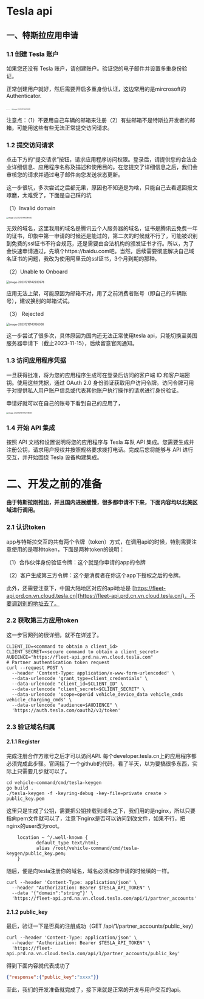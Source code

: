# Tesla api

## 一、特斯拉应用申请

### 1.1 创建 Tesla 账户

如果您还没有 Tesla 账户，请创建账户。验证您的电子邮件并设置多重身份验证。

正常创建用户就好，然后需要开启多重身份认证，这边常用的是mircrosoft的Authenticator.

<img src="https://github-images.wenzhihuai.com/images/3hnb7w.png" alt="image-20231210142130054" style="zoom:5%;" />



<img src="https://github-images.wenzhihuai.com/images/zdto5j.png" alt="image-20231210142415598" style="zoom:25%;" />

注意点：（1）不要用自己车辆的邮箱来注册（2）有些邮箱不是特斯拉开发者的邮箱，可能用这些有些无法正常提交访问请求。

### 1.2 提交访问请求

点击下方的“提交请求”按钮，请求应用程序访问权限。登录后，请提供您的合法企业详细信息、应用程序名称及描述和使用目的。在您提交了详细信息之后，我们会审核您的请求并通过电子邮件向您发送状态更新。

这一步很坑，多次尝试之后都无果，原因也不知道是为啥，只能自己去看返回报文琢磨，太难受了，下面是自己踩的坑

（1）Invalid domain

<img src="https://github-images.wenzhihuai.com/images/mfthul.png" alt="image-20231210144504486" style="zoom:33%;" />

无效的域名，这里我用的域名是腾讯云个人服务器的域名，证书是腾讯云免费一年的证书，印象中第一申请的时候还是能过的，第二次的时候就不行了，可能被识别到免费的ssl证书不符合规范，还是需要由合法机构的颁发证书才行。所以，为了金快速申请通过，先填个https://baidu.com吧。当然，后续需要彻底解决自己域名证书的问题，我改为使用阿里云的ssl证书，3个月到期的那种。

（2）Unable to Onboard

<img src="https://github-images.wenzhihuai.com/images/y6s6ea.png" alt="image-20231210142930976" style="zoom:50%;" />

应用无法上架，可能原因为邮箱不对，用了之前消费者账号（即自己的车辆账号），建议换别的邮箱试试。

（3） Rejected

<img src="https://github-images.wenzhihuai.com/images/5fxmcv.png" alt="image-20231210143156308" style="zoom:50%;" />

这一步尝试了很多次，具体原因为国内还无法正常使用tesla api，只能切换至美国服务器申请下（截止2023-11-15），后续留意官网通知。

### 1.3 访问应用程序凭据

一旦获得批准，将为您的应用程序生成可在登录后访问的客户端 ID 和客户端密钥。使用这些凭据，通过 OAuth 2.0 身份验证获取用户访问令牌。访问令牌可用于对提供私人用户账户信息或代表其他账户执行操作的请求进行身份验证。

申请好就可以在自己的账号下看到自己的应用了，

<img src="https://github-images.wenzhihuai.com/images/kpdjbc.png" alt="image-20231210144244888" style="zoom:33%;" />

### 1.4 开始 API 集成

按照 API 文档和设置说明将您的应用程序与 Tesla 车队 API 集成。您需要生成并注册公钥，请求用户授权并按照规格要求拨打电话。完成后您将能够与 API 进行交互，并开始围绕 Tesla 设备构建集成。



# 二、开发之前的准备

**由于特斯拉刚推出，并且国内进展缓慢，很多都申请不下来，下面内容均以北美区域进行调用。**

### 2.1 认识token

app与特斯拉交互的共有两个令牌（token）方式，在调用api的时候，特别需要注意使用的是哪种token，下面是两种token的说明：

（1）合作伙伴身份验证令牌：这个就是你申请的app的令牌

（2）客户生成第三方令牌：这个是消费者在你这个app下授权之后的令牌。

此外，还需要注意下，中国大陆地区对应的api地址是 [https://fleet-api.prd.cn.vn.cloud.tesla.cn](https://fleet-api.prd.cn.vn.cloud.tesla.cn/)，不要调到别的地址去了。

### 2.2 获取第三方应用token

这一步官网列的很详细，就不在详述了。

```shell
CLIENT_ID=<command to obtain a client_id>
CLIENT_SECRET=<secure command to obtain a client_secret>
AUDIENCE="https://fleet-api.prd.na.vn.cloud.tesla.com"
# Partner authentication token request
curl --request POST \
  --header 'Content-Type: application/x-www-form-urlencoded' \
  --data-urlencode 'grant_type=client_credentials' \
  --data-urlencode "client_id=$CLIENT_ID" \
  --data-urlencode "client_secret=$CLIENT_SECRET" \
  --data-urlencode 'scope=openid vehicle_device_data vehicle_cmds vehicle_charging_cmds' \
  --data-urlencode "audience=$AUDIENCE" \
  'https://auth.tesla.com/oauth2/v3/token'

```



### 2.3  验证域名归属

#### 2.1.1 Register

完成注册合作方账号之后才可以访问API. 每个developer.tesla.cn上的应用程序都必须完成此步骤。官网挂了一个github的代码，看了半天，以为要搞很多东西，实际上只需要几步就可以了。

```shell
cd vehicle-command/cmd/tesla-keygen
go build .
./tesla-keygen -f -keyring-debug -key-file=private create > public_key.pem
```

这里只是生成了公钥，需要把公钥挂载到域名之下，我们用的是nginx，所以只要指向pem文件就可以了，注意下nginx是否可以访问到改文件，如果不行，把nginx的user改为root。

        location ~ ^/.well-known {
               default_type text/html;
               alias /root/vehicle-command/cmd/tesla-keygen/public_key.pem;
        }

随后，便是向tesla注册你的域名，域名必须和你申请的时候填的一样。

```shell
curl --header 'Content-Type: application/json' \
  --header "Authorization: Bearer $TESLA_API_TOKEN" \
  --data '{"domain":"string"}' \
  'https://fleet-api.prd.na.vn.cloud.tesla.com/api/1/partner_accounts' 

```

#### 2.1.2 public_key

最后，验证一下是否真的注册成功（GET /api/1/partner_accounts/public_key)

```
curl --header 'Content-Type: application/json' \
  --header "Authorization: Bearer $TESLA_API_TOKEN" \
  'https://fleet-api.prd.na.vn.cloud.tesla.com/api/1/partner_accounts/public_key' 
```

得到下面内容就代表成功了

```json
{"response":{"public_key":"xxxx"}}
```

至此，我们的开发准备就完成了，接下来就是正常的开发与用户交互的api。